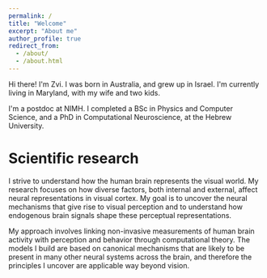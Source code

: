 ```yaml
---
permalink: /
title: "Welcome"
excerpt: "About me"
author_profile: true
redirect_from: 
  - /about/
  - /about.html
---
```


Hi there! I'm Zvi. I was born in Australia, and grew up in Israel. I'm currently living in Maryland, with my wife and two kids. 

I'm a postdoc at NIMH. I completed a BSc in Physics and Computer Science, and a PhD in Computational Neuroscience, at the Hebrew University.

Scientific research
======

I strive to understand how the human brain represents the visual world. My research focuses on how diverse factors, both internal and external, affect neural representations in visual cortex. My goal is to uncover the neural mechanisms that give rise to visual perception and to understand how endogenous brain signals shape these perceptual representations. 

My approach involves linking non-invasive measurements of human brain activity with perception and behavior through computational theory. The models I build are based on canonical mechanisms that are likely to be present in many other neural systems across the brain, and therefore the principles I uncover are applicable way beyond vision.
 
